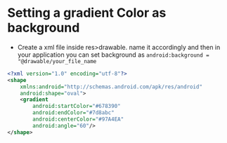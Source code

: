 # Setting a gradient Color as background 
- Create a xml file inside res>drawable. name it accordingly and then in your application you can set background as 
`android:background = "@drawable/your_file_name`
```xml
<?xml version="1.0" encoding="utf-8"?>
<shape
    xmlns:android="http://schemas.android.com/apk/res/android"
    android:shape="oval">
    <gradient
        android:startColor="#678390"
        android:endColor="#7d8abc"
        android:centerColor="#97A4EA"
        android:angle="60"/>
</shape>
```
